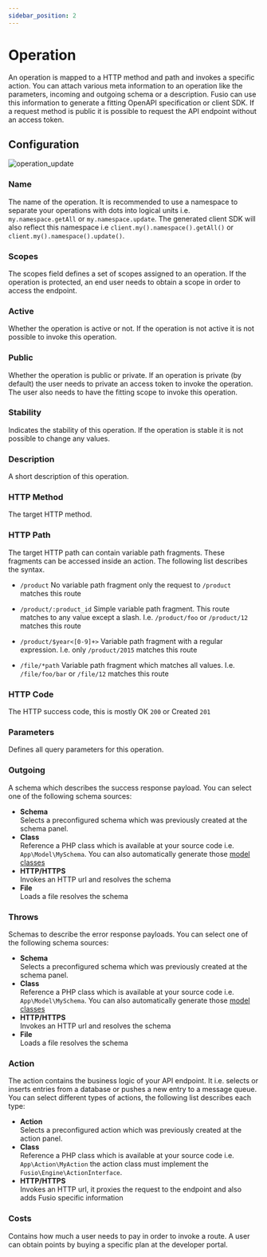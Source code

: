 ```yaml
---
sidebar_position: 2
---
```


# Operation

An operation is mapped to a HTTP method and path and invokes a specific action. You can attach various meta information
to an operation like the parameters, incoming and outgoing schema or a description. Fusio can use this information to
generate a fitting OpenAPI specification or client SDK. If a request method is public it is possible to request the API
endpoint without an access token.

## Configuration

![operation_update](/img/backend/api/operation_update.png)

### Name

The name of the operation. It is recommended to use a namespace to separate your operations with dots into logical units
i.e. `my.namespace.getAll` or `my.namespace.update`. The generated client SDK will also reflect this namespace i.e
`client.my().namespace().getAll()` or `client.my().namespace().update()`.

### Scopes

The scopes field defines a set of scopes assigned to an operation. If the operation is protected, an end user needs to
obtain a scope in order to access the endpoint.

### Active

Whether the operation is active or not. If the operation is not active it is not possible to invoke this operation.

### Public

Whether the operation is public or private. If an operation is private (by default) the user needs to private an access
token to invoke the operation. The user also needs to have the fitting scope to invoke this operation.

### Stability

Indicates the stability of this operation. If the operation is stable it is not possible to change any values.

### Description

A short description of this operation.

### HTTP Method

The target HTTP method.

### HTTP Path

The target HTTP path can contain variable path fragments. These fragments can be accessed inside an action. The
following list describes the syntax.

* `/product`
  No variable path fragment only the request to `/product` matches this route

* `/product/:product_id`
  Simple variable path fragment. This route matches to any value except a slash. I.e. `/product/foo` or `/product/12`
  matches this route

* `/product/$year<[0-9]+>`
  Variable path fragment with a regular expression. I.e. only `/product/2015` matches this route

* `/file/*path`
  Variable path fragment which matches all values. I.e. `/file/foo/bar` or `/file/12` matches this route

### HTTP Code

The HTTP success code, this is mostly OK `200` or Created `201`

### Parameters

Defines all query parameters for this operation.

### Outgoing

A schema which describes the success response payload. You can select one of the following schema sources:

* __Schema__  
  Selects a preconfigured schema which was previously created at the schema panel.
* __Class__  
  Reference a PHP class which is available at your source code i.e. `App\Model\MySchema`. You can also automatically
  generate those [model classes](./../../use_cases/api_framework/generate_model)
* __HTTP/HTTPS__  
  Invokes an HTTP url and resolves the schema
* __File__  
  Loads a file resolves the schema

### Throws

Schemas to describe the error response payloads. You can select one of the following schema sources:

* __Schema__  
  Selects a preconfigured schema which was previously created at the schema panel.
* __Class__  
  Reference a PHP class which is available at your source code i.e. `App\Model\MySchema`. You can also automatically
  generate those [model classes](./../../use_cases/api_framework/generate_model)
* __HTTP/HTTPS__  
  Invokes an HTTP url and resolves the schema
* __File__  
  Loads a file resolves the schema

### Action

The action contains the business logic of your API endpoint. It i.e. selects or inserts entries from a database or
pushes a new entry to a message queue. You can select different types of actions, the following list describes each
type:

* __Action__  
  Selects a preconfigured action which was previously created at the action panel.
* __Class__  
  Reference a PHP class which is available at your source code i.e. `App\Action\MyAction` the action class must implement
  the `Fusio\Engine\ActionInterface`.
* __HTTP/HTTPS__  
  Invokes an HTTP url, it proxies the request to the endpoint and also adds Fusio specific information

### Costs

Contains how much a user needs to pay in order to invoke a route. A user can obtain points by buying a
specific plan at the developer portal.
